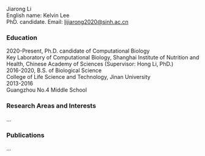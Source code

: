 Jiarong Li  
English name: Kelvin Lee  
PhD. candidate. 
Email: lijiarong2020@sinh.ac.cn  

### Education  
2020-Present, Ph.D. candidate of Computational Biology  
Key Laboratory of Computational Biology, Shanghai Institute of Nutrition and Health, Chinese Academy of Sciences (Supervisor: Hong Li, PhD.)  
2016-2020, B.S. of Biological Science  
College of Life Science and Technology, Jinan University  
2013-2016   
Guangzhou No.4 Middle School  

### Research Areas and Interests  
...

### Publications
...
